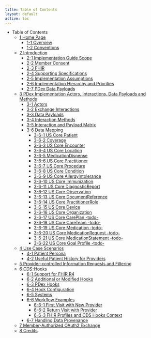 ```yaml
---
title: Table of Contents
layout: default
active: toc
---
```


* Table of Contents
    * <a href="1_Home_Page.html">1 Home Page</a>
        * <a href="1-1_Overview.html">1-1 Overview</a>
        * <a href="1-2_Conventions.html">1-2 Conventions</a>
    * <a href="2_Introduction.html">2 Introduction</a>
        * <a href="2-1_Implementation_Guide_Scope.html">2-1 Implementation Guide Scope</a>
        * <a href="2-2_Member_Consent.html">2-2 Member Consent</a>
        * <a href="2-3_FHIR.html">2-3 FHIR</a>
        * <a href="2-4_Supporting_Specifications.html">2-4 Supporting Specifications</a>
        * <a href="2-5_Implementation_Assumptions.html">2-5 Implementation Assumptions</a>
        * <a href="2-6_Implementation_Hierarchy_and_Priorities.html">2-6 Implementation Hierarchy and Priorities</a>
        * <a href="2-7_PDex_Data_Payloads.html">2-7 PDex Data Payloads</a>
    * <a href="3_PDex_Implementation_Actors,_Interactions,_Data_Payloads_and_Methods.html">3 PDex Implementation Actors, Interactions, Data Payloads and Methods</a>
        * <a href="3-1_Actors.html">3-1 Actors</a>
        * <a href="3-2_Exchange_Interactions.html">3-2 Exchange Interactions</a>
        * <a href="3-3_Data_Payloads.html">3-3 Data Payloads</a>
        * <a href="3-4_Interaction_Methods.html">3-4 Interaction Methods</a>
        * <a href="3-5_Interaction_and_Payload_Matrix.html">3-5 Interaction and Payload Matrix</a>
        * <a href="3-6_Data_Mapping.html">3-6 Data Mapping</a>
            * <a href="3-6-1_US_Core_Patient.html">3-6-1 US Core Patient</a>
            * <a href="3-6-2_Coverage.html">3-6-2 Coverage</a>
            * <a href="3-6-3_US_Core_Encounter.html">3-6-3 US Core Encounter</a>
            * <a href="3-6-4_US_Core_Location.html">3-6-4 US Core Location</a>
            * <a href="3-6-5_MedicationDispense.html">3-6-5 MedicationDispense</a>
            * <a href="3-6-6_US_Core_Practitioner.html">3-6-6 US Core Practitioner</a>
            * <a href="3-6-7_US_Core_Procedure.html">3-6-7 US Core Procedure</a>
            * <a href="3-6-8_US_Core_Condition.html">3-6-8 US Core Condition</a>
            * <a href="3-6-9_US_Core_AllergyIntolerance.html">3-6-9 US Core AllergyIntolerance</a>
            * <a href="3-6-10_US_Core_Immunization.html">3-6-10 US Core Immunization</a>
            * <a href="3-6-11_US_Core_DiagnosticReport.html">3-6-11 US Core DiagnosticReport</a>
            * <a href="3-6-12_US_Core_Observation.html">3-6-12 US Core Observation</a>
            * <a href="3-6-13_US_Core_DocumentReference.html">3-6-13 US Core DocumentReference</a>
            * <a href="3-6-14_US_Core_PractitionerRole.html">3-6-14 US Core PractitionerRole</a>
            * <a href="3-6-15_US_Core_Device.html">3-6-15 US Core Device</a>
            * <a href="3-6-16_US_Core_Organization.html">3-6-16 US Core Organization</a>
            * <a href="3-6-17_US_Core_CarePlan_-todo-.html">3-6-17 US Core CarePlan -todo-</a>
            * <a href="3-6-18_US_Core_CareTeam_-todo-.html">3-6-18 US Core CareTeam -todo-</a>
            * <a href="3-6-19_US_Core_Medication_-todo-.html">3-6-19 US Core Medication -todo-</a>
            * <a href="3-6-20_US_Core_MedicationRequest_-todo-.html">3-6-20 US Core MedicationRequest -todo-</a>
            * <a href="3-6-21_US_Core_MedicationStatement_-todo-.html">3-6-21 US Core MedicationStatement -todo-</a>
            * <a href="3-6-22_US_Core_Goal_Profile_-todo-.html">3-6-22 US Core Goal Profile -todo-</a>
    * <a href="4_Use_Case_Scenarios.html">4 Use Case Scenarios</a>
        * <a href="4-1_Patient_Persona.html">4-1 Patient Persona</a>
        * <a href="4-2_Useful_Patient_History_for_Providers.html">4-2 Useful Patient History for Providers</a>
    * <a href="5_Provider-controlled_Information_Requests_and_Filtering.html">5 Provider-controlled Information Requests and Filtering</a>
    * <a href="6_CDS-Hooks.html">6 CDS-Hooks</a>
        * <a href="6-1_Support_for_FHIR_R4.html">6-1 Support for FHIR R4</a>
        * <a href="6-2_Additional_or_Modified_Hooks.html">6-2 Additional or Modified Hooks</a>
        * <a href="6-3_PDex_Hooks.html">6-3 PDex Hooks</a>
        * <a href="6-4_Hook_Configuration.html">6-4 Hook Configuration</a>
        * <a href="6-5_Systems.html">6-5 Systems</a>
        * <a href="6-6_Workflow_Examples.html">6-6 Workflow Examples</a>
            * <a href="6-6-1_First_Visit_with_New_Provider.html">6-6-1 First Visit with New Provider</a>
            * <a href="6-6-2_Return_Visit_with_Provider.html">6-6-2 Return Visit with Provider</a>
            * <a href="6-6-3_FHIR_Profiles_and_CDS_Hooks_Context.html">6-6-3 FHIR Profiles and CDS Hooks Context</a>
        * <a href="6-7_Handling_Data_Provenance.html">6-7 Handling Data Provenance</a>
    * <a href="7_Member-Authorized_OAuth2_Exchange.html">7 Member-Authorized OAuth2 Exchange</a>
    * <a href="8_Credits.html">8 Credits</a>
